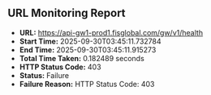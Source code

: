 ## URL Monitoring Report

- **URL:** https://api-gw1-prod1.fisglobal.com/gw/v1/health
- **Start Time:** 2025-09-30T03:45:11.732784
- **End Time:** 2025-09-30T03:45:11.915273
- **Total Time Taken:** 0.182489 seconds
- **HTTP Status Code:** 403
- **Status:** Failure
- **Failure Reason:** HTTP Status Code: 403
